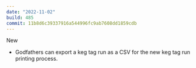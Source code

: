 ```yaml
---
date: "2022-11-02"
build: 485
commit: 11b8d6c39337916a544996fc9ab7608dd1859cdb
---
```


New
- Godfathers can export a keg tag run as a CSV for the new keg tag run printing process.
